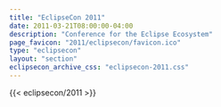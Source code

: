 ```yaml
---
title: "EclipseCon 2011"
date: 2011-03-21T08:00:00-04:00
description: "Conference for the Eclipse Ecosystem"
page_favicon: "2011/eclipsecon/favicon.ico"
type: "eclipsecon"
layout: "section"
eclipsecon_archive_css: "eclipsecon-2011.css"
---
```


{{< eclipsecon/2011 >}}